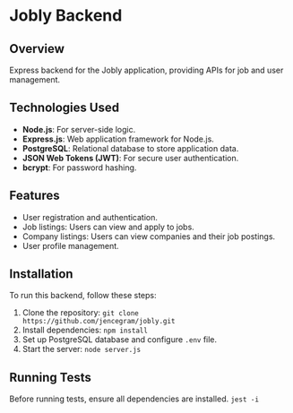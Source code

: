 # Jobly Backend

## Overview
Express backend for the Jobly application, providing APIs for job and user management.

## Technologies Used
- **Node.js**: For server-side logic.
- **Express.js**: Web application framework for Node.js.
- **PostgreSQL**: Relational database to store application data.
- **JSON Web Tokens (JWT)**: For secure user authentication.
- **bcrypt**: For password hashing.

## Features
- User registration and authentication.
- Job listings: Users can view and apply to jobs.
- Company listings: Users can view companies and their job postings.
- User profile management.

## Installation
To run this backend, follow these steps:

1. Clone the repository: 
```git clone https://github.com/jencegram/jobly.git```
2. Install dependencies: 
```npm install```
3. Set up PostgreSQL database and configure `.env` file.
4. Start the server: 
```node server.js```

## Running Tests
Before running tests, ensure all dependencies are installed.
```jest -i```


